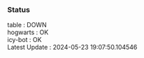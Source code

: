 ### Status


table : DOWN  
hogwarts : OK  
icy-bot : OK  
Latest Update : 2024-05-23 19:07:50.104546
